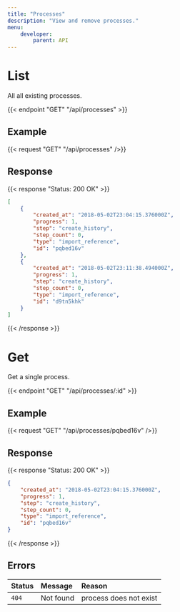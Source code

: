 ```yaml
---
title: "Processes"
description: "View and remove processes."
menu:
    developer:
        parent: API
---
```


# List

All all existing processes.

{{< endpoint "GET" "/api/processes" >}}

## Example

{{< request "GET" "/api/processes" />}}

## Response

{{< response "Status: 200 OK" >}}
```json
[
	{
		"created_at": "2018-05-02T23:04:15.376000Z",
		"progress": 1,
		"step": "create_history",
		"step_count": 0,
		"type": "import_reference",
		"id": "pqbed16v"
	},
	{
		"created_at": "2018-05-02T23:11:38.494000Z",
		"progress": 1,
		"step": "create_history",
		"step_count": 0,
		"type": "import_reference",
		"id": "d9tn5khk"
	}
]
```
{{< /response >}}

# Get

Get a single process.

{{< endpoint "GET" "/api/processes/:id" >}}

## Example

{{< request "GET" "/api/processes/pqbed16v" />}}

## Response

{{< response "Status: 200 OK" >}}
```json
{
	"created_at": "2018-05-02T23:04:15.376000Z",
	"progress": 1,
	"step": "create_history",
	"step_count": 0,
	"type": "import_reference",
	"id": "pqbed16v"
}
```
{{< /response >}}

## Errors

| Status | Message   | Reason                                  |
| :----- | :-------- | :-------------------------------------- |
| `404`  | Not found | process does not exist                  |

